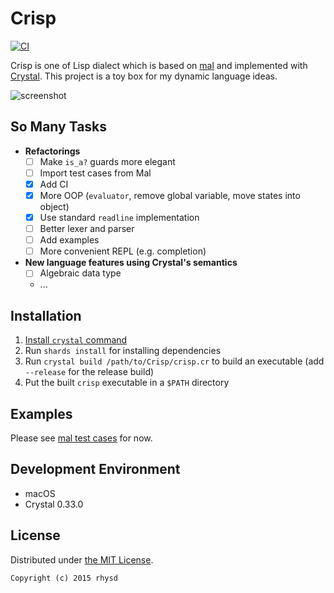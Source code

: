 Crisp
=====
[![CI](https://github.com/rhysd/Crisp/workflows/CI/badge.svg?branch=master)](https://github.com/rhysd/Crisp/actions?query=workflow%3ACI)

Crisp is one of Lisp dialect which is based on [mal](https://github.com/kanaka/mal) and implemented with [Crystal](https://github.com/manastech/crystal).
This project is a toy box for my dynamic language ideas.

![screenshot](https://raw.githubusercontent.com/rhysd/screenshots/master/Crisp/crisp.gif)

## So Many Tasks

- __Refactorings__
  - [ ] Make `is_a?` guards more elegant
  - [ ] Import test cases from Mal
  - [x] Add CI
  - [x] More OOP (`evaluator`, remove global variable, move states into object)
  - [x] Use standard `readline` implementation
  - [ ] Better lexer and parser
  - [ ] Add examples
  - [ ] More convenient REPL (e.g. completion)
- __New language features using Crystal's semantics__
  - [ ] Algebraic data type
  - ...

## Installation

1. [Install `crystal` command](https://crystal-lang.org/install/)
2. Run `shards install` for installing dependencies
3. Run `crystal build /path/to/Crisp/crisp.cr` to build an executable (add `--release` for the release build)
4. Put the built `crisp` executable in a `$PATH` directory

## Examples

Please see [mal test cases](https://github.com/rhysd/Crisp/tree/master/spec/crisp/mal_specs/tests) for now.

## Development Environment

- macOS
- Crystal 0.33.0

## License

Distributed under [the MIT License](http://opensource.org/licenses/MIT).

```
Copyright (c) 2015 rhysd
```

